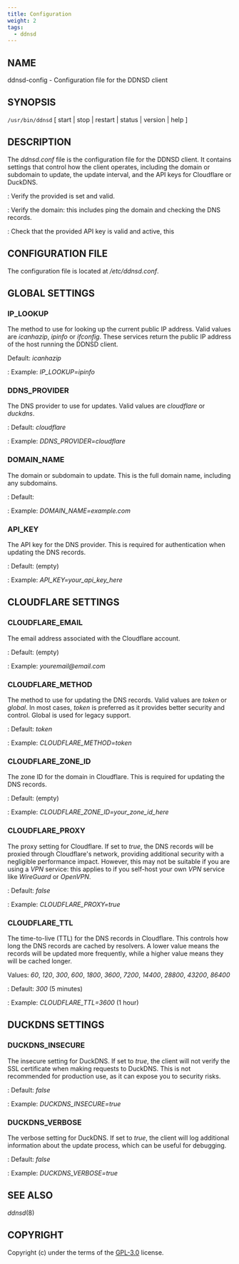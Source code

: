 ```yaml
---
title: Configuration
weight: 2
tags:
  - ddnsd
---
```


## NAME

ddnsd-config - Configuration file for the DDNSD client

## SYNOPSIS

`/usr/bin/ddnsd` [ start | stop | restart | status | version | help ]

## DESCRIPTION

The _ddnsd.conf_ file is the configuration file for the DDNSD client. It contains settings that control how the client operates, including the domain or subdomain to update, the update interval, and the API keys for Cloudflare or DuckDNS.

: Verify the provided is set and valid.

: Verify the domain: this includes ping the domain and checking the DNS records.

: Check that the provided API key is valid and active, this

## CONFIGURATION FILE

The configuration file is located at _/etc/ddnsd.conf_.

## GLOBAL SETTINGS

### IP_LOOKUP

The method to use for looking up the current public IP address. Valid values are _icanhazip_, _ipinfo_ or _ifconfig_. These services return the public IP address of the host running the DDNSD client.

Default: _icanhazip_

: Example: _IP_LOOKUP=ipinfo_

### DDNS_PROVIDER

The DNS provider to use for updates. Valid values are _cloudflare_ or _duckdns_.

: Default: _cloudflare_

: Example: _DDNS_PROVIDER=cloudflare_

### DOMAIN_NAME

The domain or subdomain to update. This is the full domain name, including any subdomains.

: Default:

: Example: _DOMAIN_NAME=example.com_

### API_KEY

The API key for the DNS provider. This is required for authentication when updating the DNS records.

: Default: (empty)

: Example: _API_KEY=your_api_key_here_

## CLOUDFLARE SETTINGS

### CLOUDFLARE_EMAIL

The email address associated with the Cloudflare account.

: Default: (empty)

: Example: _youremail@email.com_

### CLOUDFLARE_METHOD

The method to use for updating the DNS records. Valid values are _token_ or _global_. In most cases, _token_ is preferred as it provides better security and control. Global is used for legacy support.

: Default: _token_

: Example: _CLOUDFLARE_METHOD=token_

### CLOUDFLARE_ZONE_ID

The zone ID for the domain in Cloudflare. This is required for updating the DNS records.

: Default: (empty)

: Example: _CLOUDFLARE_ZONE_ID=your_zone_id_here_

### CLOUDFLARE_PROXY

The proxy setting for Cloudflare. If set to _true_, the DNS records will be proxied through Cloudflare's network, providing additional security with a negligible performance impact. However, this may not be suitable if you are using a _VPN_ service: this applies to if you self-host your own _VPN_ service like _WireGuard_ or _OpenVPN_.

: Default: _false_

: Example: _CLOUDFLARE_PROXY=true_

### CLOUDFLARE_TTL

The time-to-live (TTL) for the DNS records in Cloudflare. This controls how long the DNS records are cached by resolvers. A lower value means the records will be updated more frequently, while a higher value means they will be cached longer.

Values: _60_, _120_, _300_, _600_, _1800_, _3600_, _7200_, _14400_, _28800_, _43200_, _86400_

: Default: _300_ (5 minutes)

: Example: _CLOUDFLARE_TTL=3600_ (1 hour)

## DUCKDNS SETTINGS

### DUCKDNS_INSECURE

The insecure setting for DuckDNS. If set to _true_, the client will not verify the SSL certificate when making requests to DuckDNS. This is not recommended for production use, as it can expose you to security risks.

: Default: _false_

: Example: _DUCKDNS_INSECURE=true_

### DUCKDNS_VERBOSE

The verbose setting for DuckDNS. If set to _true_, the client will log additional information about the update process, which can be useful for debugging.

: Default: _false_

: Example: _DUCKDNS_VERBOSE=true_

## SEE ALSO

_ddnsd_(8)

## COPYRIGHT

Copyright (c) under the terms of the [GPL-3.0](https://www.gnu.org/licenses/gpl-3.0.en.html) license.
